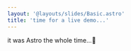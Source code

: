 ```yaml
---
layout: '@layouts/slides/Basic.astro'
title: 'time for a live demo...'
---
```

it was Astro the whole time...🚀
